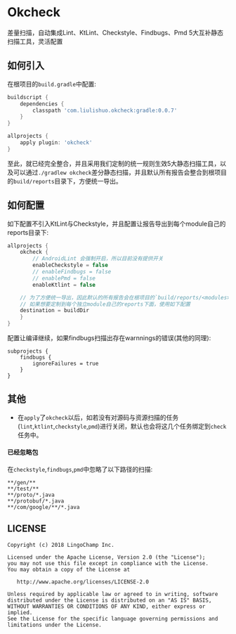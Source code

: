 # Okcheck

差量扫描，自动集成Lint、KtLint、Checkstyle、Findbugs、Pmd 5大互补静态扫描工具，灵活配置

## 如何引入

在根项目的`build.gradle`中配置:

```groovy
buildscript {
    dependencies {
        classpath 'com.liulishuo.okcheck:gradle:0.0.7'
    }
}

allprojects {
    apply plugin: 'okcheck'
}
```

至此，就已经完全整合，并且采用我们定制的统一规则生效5大静态扫描工具，以及可以通过`./gradlew okcheck`差分静态扫描，并且默认所有报告会整合到根项目的`build/reports`目录下，方便统一导出。

## 如何配置

如下配置不引入KtLint与Checkstyle，并且配置让报告导出到每个module自己的reports目录下:

```groovy
allprojects {
    okcheck {
        // AndroidLint 会强制开启，所以目前没有提供开关
        enableCheckstyle = false
        // enableFindbugs = false
        // enablePmd = false
        enableKtlint = false

	// 为了方便统一导出，因此默认的所有报告会在根项目的`build/reports/<modules>/`下面
	// 如果想要定制到每个独立module自己的reports下面，使用如下配置
	destination = buildDir
    }
}
```

配置让编译继续，如果findbugs扫描出存在warnnings的错误(其他的同理):
```
subprojects {
    findbugs {
        ignoreFailures = true
    }
}
```

## 其他

- 在`apply`了`okcheck`以后，如若没有对源码与资源扫描的任务(`lint`,`ktlint`,`checkstyle`,`pmd`)进行关闭，默认也会将这几个任务绑定到`check`任务中。

#### 已经忽略包

在`checkstyle`,`findbugs`,`pmd`中忽略了以下路径的扫描:

```
**/gen/**
**/test/**
**/proto/*.java
**/protobuf/*.java
**/com/google/**/*.java
```

## LICENSE

```
Copyright (c) 2018 LingoChamp Inc.

Licensed under the Apache License, Version 2.0 (the "License");
you may not use this file except in compliance with the License.
You may obtain a copy of the License at

   http://www.apache.org/licenses/LICENSE-2.0

Unless required by applicable law or agreed to in writing, software
distributed under the License is distributed on an "AS IS" BASIS,
WITHOUT WARRANTIES OR CONDITIONS OF ANY KIND, either express or implied.
See the License for the specific language governing permissions and
limitations under the License.
```
